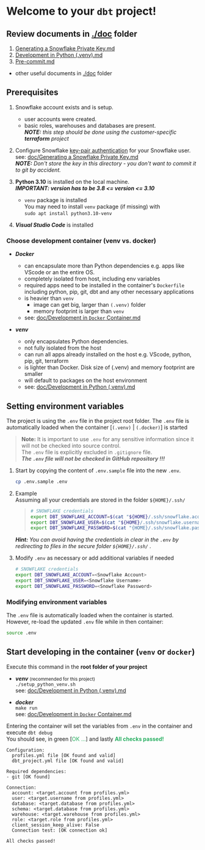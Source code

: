 # Welcome to your `dbt` project!
## Review documents in [./doc](./doc/) folder
1. [Generating a Snowflake Private Key.md](./doc/Generating%20a%20Snowflake%20Private%20Key.md)
1. [Development in Python (.venv).md](./doc/Development%20in%20Python%20(.venv).md)
1. [Pre-commit.md](./doc/Pre-commit.md)
- other useful documents in [./doc](./doc/) folder


## **Prerequisites**
1. Snowflake account exists and is setup.
    - user accounts were created.
    - basic roles, warehouses and databases are present.
      <br> ***NOTE:** this step should be done using the customer-specific **terraform** project*

2. Configure Snowflake [key-pair authentication](https://docs.snowflake.com/en/user-guide/key-pair-auth.html) for your Snowflake user.
<br> see: [doc/Generating a Snowflake Private Key.md](./doc/Generating%20a%20Snowflake%20Private%20Key.md)
<br> ***NOTE:** Don't store the key in this directory - you don't want to commit it to git by accident.*

3. **Python 3.10** is installed on the local machine.<br>__*IMPORTANT: version has to be 3.8 <= version <= 3.10*__
   - `venv` package is installed<br>
    You may need to install `venv` package (if missing) with<br>
    `sudo apt install python3.10-venv`

5. __*Visual Studio Code*__ is installed

### **Choose development container (venv vs. docker)**
- _**Docker**_ <br>
    - can encapsulate more than Python dependencies e.g. apps like VScode or an the entire OS.
    - completely isolated from host, including env variables
    - required apps need to be installed in the container's `Dockerfile`<br>
      including python, pip, git, dbt and any other necessary applications
    - is heavier than `venv`
      - image can get big, larger than `(.venv)` folder
      - memory footprint is larger than `venv`
    - see: [doc/Development in `Docker` Container.md](./doc/Development%20in%20Docker%20container.md)

- _**venv**_ <br>
    - only encapsulates Python dependencies.
    - not fully isolated from the host
    - can run all apps already installed on the host e.g. VScode, python, pip, git, terraform
    - is lighter than Docker. Disk size of (.venv) and memory footprint are smaller
    - will default to packages on the host environment<br>
    - see: [doc/Development in Python (.venv).md](./doc/Development%20in%20Python%20(.venv).md)




## **Setting environment variables**
The project is using the `.env` file in the project root folder.
The `.env` file is automatically loaded when the container [`(.venv)` | `(.docker)`] is started

 > **Note:** It is important to use `.env` for any sensitive information since it will not be checked into source control.
 > <br>       The `.env` file is explicitly excluded in `.gitignore` file.
 > <br>       **_The `.env` file will not be checked in GitHub repository !!!_**

1. Start by copying the content of `.env.sample` file into the new `.env`.
    ```bash
    cp .env.sample .env
    ```

2. Example<br>
  Assuming all your credentials are stored in the folder `${HOME}/.ssh/`
    > ```bash
    > # SNOWFLAKE credentials
    > export DBT_SNOWFLAKE_ACCOUNT=$(cat "${HOME}/.ssh/snowflake.account")
    > export DBT_SNOWFLAKE_USER=$(cat "${HOME}/.ssh/snowflake.username")
    > export DBT_SNOWFLAKE_PASSWORD=$(cat "{HOME}/.ssh/snowflake.password")
    >  ```
    ***Hint:** You can avoid having the credentials in clear in the `.env` by redirecting to files in the secure folder `${HOME}/.ssh/` .*

3. Modify `.env` as necessary or add additional variables if needed
    ```bash
    # SNOWFLAKE credentials
    export DBT_SNOWFLAKE_ACCOUNT=<Snowflake Account>
    export DBT_SNOWFLAKE_USER=<Snowflake Username>
    export DBT_SNOWFLAKE_PASSWORD=<Snowflake Password>
    ```

### **Modifying environment variables**
The `.env` file is automatically loaded when the container is started. <br>However, re-load the updated `.env` file while in then container:<br>
```bash
source .env
```

## **Start developing in the container (`venv` or `docker`)**

Execute this command in the **root folder of your project**
  - _**venv**_  <small>(recommended for this project)</small>
    <br>`./setup_python_venv.sh`
    <br>see: [doc/Development in Python (.venv).md](./doc/Development%20in%20-%20Python%20(.venv).md)

  - _**docker**_
    <br>`make run`
    <br>see: [doc/Development in `Docker` Container.md](./doc/Development%20in%20Docker%20container.md)

  Entering the container will set the variables from `.env` in the container and execute `dbt debug`
<br>You should see, in green [<span style="color:#27ae60">OK ...</span>] and lastly <b style="color:#27ae60">All checks passed!</b>
```
Configuration:
  profiles.yml file [OK found and valid]
  dbt_project.yml file [OK found and valid]

Required dependencies:
- git [OK found]

Connection:
  account: <target.account from profiles.yml>
  user: <target.username from profiles.yml>
  database: <target.database from profiles.yml>
  schema: <target.database from profiles.yml>
  warehouse: <target.warehouse from profiles.yml>
  role: <target.role from profiles.yml>
  client_session_keep_alive: False
  Connection test: [OK connection ok]

All checks passed!
```
